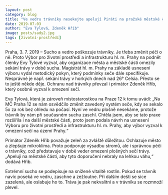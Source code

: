 ```yaml
---
layout: post
category: blog
title: "Ve vedru trávníky nesekejte apelují Piráti na pražské městské části"
date: 2019-07-03
author: "Eva Tylová, Zdeněk Hřib"
image: posts/sady2.jpg
tags: [životní-prostředí]
---
```


Praha, 3. 7. 2019 – Sucho a vedro poškozuje trávníky. Je třeba změnit péči o ně. Proto Výbor pro životní prostředí a infrastrukturu hl. m. Prahy na podnět členky Evy Tylové vyzval, aby organizace města a městské části omezily sekání trávy v době sucha. Magistrát hl. m. Prahy na základě usnesení výboru vydal metodický pokyn, který podmínky seče dále specifikuje. Nesprávné je např. sekání trávy v horkých dnech nad 26° Celsia. Přesto se to ještě někde děje. Ochranu nad trávníky převzal i primátor Zdeněk Hřib, který osobně vyzval k omezení sečí.

Eva Tylová, která je zároveň místostarostkou na Praze 12 k tomu uvádí: „Na MČ Praha 12 se nám osvědčilo změnit zavedený systém seče, kdy se sekalo 5x za rok bez ohledu na počasí. Nyní ve vedru plošně nesekáme, protože trávník by nám při současném suchu zaschl. Chtěla jsem, aby se tato praxe rozšířila i na další městské části, proto jsem podala návrh na usnesení Výboru pro životní prostředí a infrastrukturu hl. m. Prahy, aby výbor vyzval k omezení sečí na území Prahy.“

Primátor Zdeněk Hřib považuje zeleň za zvláště důležitou. Ochlazuje město a zlepšuje mikroklima. Proto podporuje výsadbu stromů, ale i správnou péči o trávníky, což představuje v době veder omezení plošných sečí trávy. „Apeluji na městské části, aby tyto doporučení nebraly na lehkou váhu,“ dodává Hřib.

Extrémní sucho se podepisuje na snížené vitalitě rostlin. Pokud se trávník navíc poseká ve vedru, zaschne a zežloutne.  Při dalším dešti se sice zazelená, ale oslabuje ho to. Tráva je pak nekvalitní a v trávníku se rozmnoží plevel.
